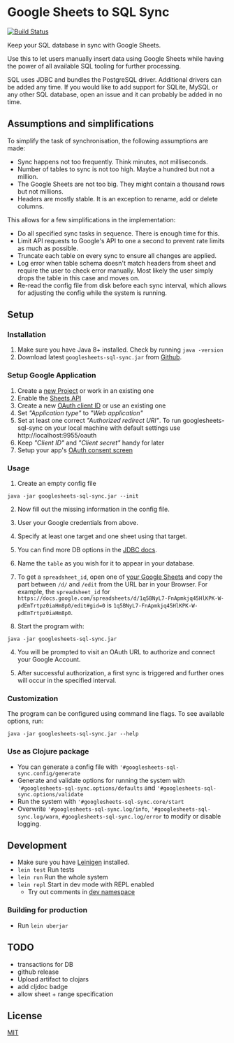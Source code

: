 # Google Sheets to SQL Sync

[![Build Status](https://travis-ci.org/jorinvo/googlesheets-sql-sync.svg?branch=master)](https://travis-ci.org/jorinvo/googlesheets-sql-sync)

Keep your SQL database in sync with Google Sheets.

Use this to let users manually insert data using Google Sheets
while having the power of all available SQL tooling for further processing.

SQL uses JDBC and bundles the PostgreSQL driver.
Additional drivers can be added any time.
If you would like to add support for SQLite, MySQL or any other SQL database, open an issue and it can probably be added in no time.


## Assumptions and simplifications

To simplify the task of synchronisation, the following assumptions are made:

- Sync happens not too frequently. Think minutes, not milliseconds.
- Number of tables to sync is not too high. Maybe a hundred but not a million.
- The Google Sheets are not too big. They might contain a thousand rows but not millions.
- Headers are mostly stable. It is an exception to rename, add or delete columns.

This allows for a few simplifications in the implementation:

- Do all specified sync tasks in sequence. There is enough time for this.
- Limit API requests to Google's API to one a second to prevent rate limits as much as possible.
- Truncate each table on every sync to ensure all changes are applied.
- Log error when table schema doesn't match headers from sheet and require the user to check error manually. Most likely the user simply drops the table in this case and moves on.
- Re-read the config file from disk before each sync interval, which allows for adjusting the config while the system is running.



## Setup

### Installation

1. Make sure you have Java 8+ installed. Check by running `java -version`
2. Download latest `googlesheets-sql-sync.jar` from [Github](https://github.com/jorinvo/googlesheets-sql-sync/releases).

### Setup Google Application

1. Create a [new Project](https://console.developers.google.com/projectcreate) or work in an existing one
2. Enable the [Sheets API](https://console.developers.google.com/apis/library/sheets.googleapis.com?q=sheets)
3. Create a new [OAuth client ID](https://console.developers.google.com/apis/credentials/oauthclient) or use an existing one
  1. Set _"Application type"_ to _"Web application"_
  2. Set at least one correct _"Authorized redirect URI"_. To run googlesheets-sql-sync on your local machine with default settings use http://localhost:9955/oauth
  3. Keep _"Client ID"_ and _"Client secret"_ handy for later
4. Setup your app's [OAuth consent screen](https://console.developers.google.com/apis/credentials/consent)


### Usage

1. Create an empty config file

```
java -jar googlesheets-sql-sync.jar --init
```

2. Now fill out the missing information in the config file.
  1. User your Google credentials from above.
  2. Specify at least one target and one sheet using that target.
  3. You can find more DB options in the [JDBC docs](https://jdbc.postgresql.org/documentation/head/connect.html).
  4. Name the `table` as you wish for it to appear in your database.
  5. To get a `spreadsheet_id`, open one of [your Google Sheets](https://docs.google.com/spreadsheets) and copy the part between `/d/` and `/edit` from the URL bar in your Browser.
  For example, the `spreadsheet_id` for `https://docs.google.com/spreadsheets/d/1q5BNyL7-FnApmkjq45HlKPK-W-pdEmTrtpz0iaHm8p0/edit#gid=0`
  is `1q5BNyL7-FnApmkjq45HlKPK-W-pdEmTrtpz0iaHm8p0`.

3. Start the program with:

```
java -jar googlesheets-sql-sync.jar
```

4. You will be prompted to visit an OAuth URL to authorize and connect your Google Account.

5. After successful authorization, a first sync is triggered
   and further ones will occur in the specified interval.


### Customization

The program can be configured using command line flags. To see available options, run:

```
java -jar googlesheets-sql-sync.jar --help
```


### Use as Clojure package

- You can generate a config file with `'#googlesheets-sql-sync.config/generate`
- Generate and validate options for running the system with `'#googlesheets-sql-sync.options/defaults` and `'#googlesheets-sql-sync.options/validate`
- Run the system with `'#googlesheets-sql-sync.core/start`
- Overwrite `'#googlesheets-sql-sync.log/info`, `'#googlesheets-sql-sync.log/warn`, `#googlesheets-sql-sync.log/error` to modify or disable logging.


## Development

- Make sure you have [Leinigen](https://leiningen.org/) installed.
- `lein test` Run tests
- `lein run` Run the whole system
- `lein repl` Start in dev mode with REPL enabled
  - Try out comments in [dev namespace](/dev/dev.clj)

### Building for production

- Run `lein uberjar`


## TODO

- transactions for DB
- github release
- Upload artifact to clojars
- add cljdoc badge
- allow sheet + range specification



## License

[MIT](./LICENSE)

